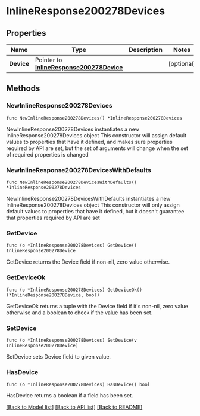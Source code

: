 # InlineResponse200278Devices

## Properties

Name | Type | Description | Notes
------------ | ------------- | ------------- | -------------
**Device** | Pointer to [**InlineResponse200278Device**](InlineResponse200278Device.md) |  | [optional] 

## Methods

### NewInlineResponse200278Devices

`func NewInlineResponse200278Devices() *InlineResponse200278Devices`

NewInlineResponse200278Devices instantiates a new InlineResponse200278Devices object
This constructor will assign default values to properties that have it defined,
and makes sure properties required by API are set, but the set of arguments
will change when the set of required properties is changed

### NewInlineResponse200278DevicesWithDefaults

`func NewInlineResponse200278DevicesWithDefaults() *InlineResponse200278Devices`

NewInlineResponse200278DevicesWithDefaults instantiates a new InlineResponse200278Devices object
This constructor will only assign default values to properties that have it defined,
but it doesn't guarantee that properties required by API are set

### GetDevice

`func (o *InlineResponse200278Devices) GetDevice() InlineResponse200278Device`

GetDevice returns the Device field if non-nil, zero value otherwise.

### GetDeviceOk

`func (o *InlineResponse200278Devices) GetDeviceOk() (*InlineResponse200278Device, bool)`

GetDeviceOk returns a tuple with the Device field if it's non-nil, zero value otherwise
and a boolean to check if the value has been set.

### SetDevice

`func (o *InlineResponse200278Devices) SetDevice(v InlineResponse200278Device)`

SetDevice sets Device field to given value.

### HasDevice

`func (o *InlineResponse200278Devices) HasDevice() bool`

HasDevice returns a boolean if a field has been set.


[[Back to Model list]](../README.md#documentation-for-models) [[Back to API list]](../README.md#documentation-for-api-endpoints) [[Back to README]](../README.md)


